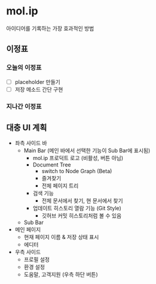 # mol.ip
아이디어를 기록하는 가장 효과적인 방법

## 이정표
### 오늘의 이정표
- [ ] placeholder 만들기
- [ ] 저장 메소드 간단 구현

### 지나간 이정표

## 대충 UI 계획

- 좌측 사이드 바
    - Main Bar (메인 바에서 선택한 기능이 Sub Bar에 표시됨)
        - mol.ip 프로덕트 로고 (비활성, 버튼 아님)
        - Document Tree
            - switch to Node Graph (Beta)
            - 즐겨찾기
            - 전체 페이지 트리
        - 검색 기능
            - 전체 문서에서 찾기, 현 문서에서 찾기
        - 업데이트 히스토리 열람 기능 (Git Style)
            - 깃허브 커밋 히스토리처럼 볼 수 있음
    - Sub Bar
- 메인 페이지
    - 현재 페이지 이름 & 저장 상태 표시
    - 에디터
- 우측 사이드
    - 프로필 설정
    - 환경 설정
    - 도움말, 고객지원 (우측 하단 버튼)